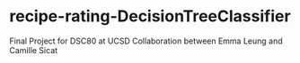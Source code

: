# recipe-rating-DecisionTreeClassifier
Final Project for DSC80 at UCSD
Collaboration between Emma Leung and Camille Sicat

